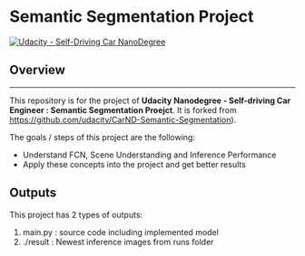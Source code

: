 # **Semantic Segmentation Project**

[![Udacity - Self-Driving Car NanoDegree](https://s3.amazonaws.com/udacity-sdc/github/shield-carnd.svg)](http://www.udacity.com/drive)


## Overview
---

This repository is for the project of **Udacity Nanodegree - Self-driving Car Engineer : Semantic Segmentation Proejct**.  It is forked from https://github.com/udacity/CarND-Semantic-Segmentation).  


The goals / steps of this project are the following:
* Understand FCN, Scene Understanding and Inference Performance
* Apply these concepts into the project and get better results

## Outputs

This project has 2 types of outputs:
1. main.py : source code including implemented model
2. ./result : Newest inference images from runs folder

